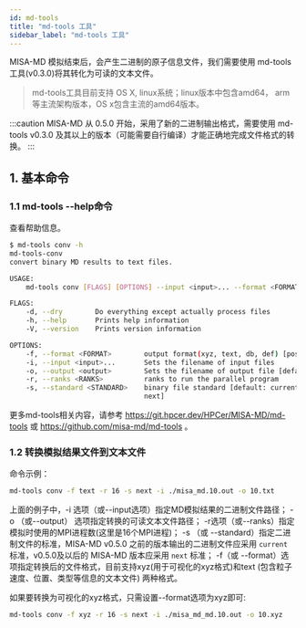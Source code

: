 ```yaml
---
id: md-tools
title: "md-tools 工具"
sidebar_label: "md-tools 工具"
---
```


MISA-MD 模拟结束后，会产生二进制的原子信息文件，我们需要使用 md-tools 工具(v0.3.0)将其转化为可读的文本文件。

> md-tools工具目前支持 OS X, linux系统；linux版本中包含amd64， arm等主流架构版本，OS x包含主流的amd64版本。


:::caution
MISA-MD 从 0.5.0 开始，采用了新的二进制输出格式，需要使用 md-tools v0.3.0 及其以上的版本（可能需要自行编译）才能正确地完成文件格式的转换。
:::
## 1. 基本命令
### 1.1 md-tools --help命令
查看帮助信息。
```bash
$ md-tools conv -h
md-tools-conv 
convert binary MD results to text files.

USAGE:
    md-tools conv [FLAGS] [OPTIONS] --input <input>... --format <FORMAT> --standard <STANDARD> --ranks <RANKS>

FLAGS:
    -d, --dry        Do everything except actually process files
    -h, --help       Prints help information
    -V, --version    Prints version information

OPTIONS:
    -f, --format <FORMAT>        output format(xyz, text, db, def) [possible values: xyz, text]
    -i, --input <input>...       Sets the filename of input files
    -o, --output <output>        Sets the filename of output file [default: md-output]
    -r, --ranks <RANKS>          ranks to run the parallel program
    -s, --standard <STANDARD>    binary file standard [default: current] [possible values: current,
                                 next]
```

更多md-tools相关内容，请参考 https://git.hpcer.dev/HPCer/MISA-MD/md-tools 或 https://github.com/misa-md/md-tools 。

### 1.2 转换模拟结果文件到文本文件
命令示例：
```bash
md-tools conv -f text -r 16 -s next -i ./misa_md.10.out -o 10.txt
```
上面的例子中，-i 选项（或--input选项）指定MD模拟结果的二进制文件路径； -o （或--output） 选项指定转换的可读文本文件路径； -r选项（或--ranks）指定模拟时使用的MPI进程数(这里是16个MPI进程)；
-s （或 --standard）指定二进制文件的标准，MISA-MD v0.5.0 之前的版本输出的二进制文件应采用 `current` 标准，v0.5.0及以后的 MISA-MD 版本应采用 `next` 标准；
-f（或 --format）选项指定转换后的文件格式，目前支持xyz(用于可视化的xyz格式)和text (包含粒子速度、位置、类型等信息的文本文件) 两种格式。

如果要转换为可视化的xyz格式，只需设置--format选项为xyz即可:
```bash
md-tools conv -f xyz -r 16 -s next -i ./misa_md_md.10.out -o 10.xyz
```